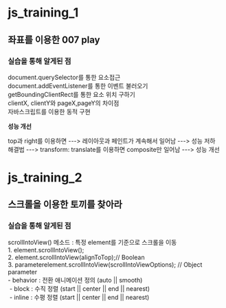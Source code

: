 # js_training_1

<h2> 좌표를 이용한 007 play </h2>

<h3> 실습을 통해 알게된 점 </h3>

<p> document.querySelector를 통한 요소접근 <br>
document.addEventListener를 통한 이벤트 불러오기 <br>
getBoundingClientRect를 통한 요소 위치 구하기 <br>
clientX, clientY와 pageX,pageY의 차이점 <br>
자바스크립트를 이용한 동적 구현</p>

<b> 성능 개선 </b>
<p>top과 right를 이용하면 ---> 레이아웃과 페인트가 계속해서 일어남 ---> 성능 저하 <br>
해결법 ---> transform: translate를 이용하면 composite만 일어남 ---> 성능 개선 </p>

# js_training_2

<h2> 스크롤을 이용한 토끼를 찾아라 </h2>

<h3> 실습을 통해 알게된 점 </h3>

<p> scrollIntoView() 메소드 : 특정 element를 기준으로 스크롤을 이동 <br>
1. element.scrollIntoView(); <br>
2. element.scrollIntoView(alignToTop);// Boolean  <br>
3. parameterelement.scrollIntoView(scrollIntoViewOptions); // Object parameter <br>
  - behavior : 전환 애니메이션 정의 (auto || smooth) <br>
 - block : 수직 정렬 (start || center || end || nearest) <br>
 - inline : 수평 정렬 (start || center || end || nearest)
</p>
